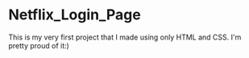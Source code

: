 # Netflix_Login_Page
 This is my very first project that I made using only HTML and CSS. I'm pretty proud of it:)
